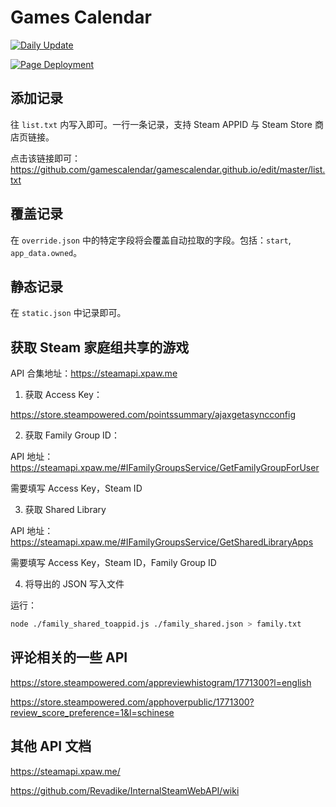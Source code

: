 # Games Calendar

[![Daily Update](https://github.com/gamescalendar/gamescalendar.github.io/actions/workflows/update.yaml/badge.svg)](https://github.com/gamescalendar/gamescalendar.github.io/actions/workflows/update.yaml)

[![Page Deployment](https://github.com/gamescalendar/gamescalendar.github.io/actions/workflows/pages/pages-build-deployment/badge.svg)](https://github.com/gamescalendar/gamescalendar.github.io/actions/workflows/pages/pages-build-deployment)

## 添加记录

往 `list.txt` 内写入即可。一行一条记录，支持 Steam APPID 与 Steam Store 商店页链接。

点击该链接即可：https://github.com/gamescalendar/gamescalendar.github.io/edit/master/list.txt

## 覆盖记录

在 `override.json` 中的特定字段将会覆盖自动拉取的字段。包括：`start`, `app_data.owned`。

## 静态记录

在 `static.json` 中记录即可。

## 获取 Steam 家庭组共享的游戏

API 合集地址：https://steamapi.xpaw.me

1. 获取 Access Key：

https://store.steampowered.com/pointssummary/ajaxgetasyncconfig

2. 获取 Family Group ID：

API 地址：https://steamapi.xpaw.me/#IFamilyGroupsService/GetFamilyGroupForUser

需要填写 Access Key，Steam ID

3. 获取 Shared Library

API 地址：https://steamapi.xpaw.me/#IFamilyGroupsService/GetSharedLibraryApps

需要填写 Access Key，Steam ID，Family Group ID

4. 将导出的 JSON 写入文件

运行：

```bash
node ./family_shared_toappid.js ./family_shared.json > family.txt
```

## 评论相关的一些 API

https://store.steampowered.com/appreviewhistogram/1771300?l=english

https://store.steampowered.com/apphoverpublic/1771300?review_score_preference=1&l=schinese

## 其他 API 文档

https://steamapi.xpaw.me/

https://github.com/Revadike/InternalSteamWebAPI/wiki
